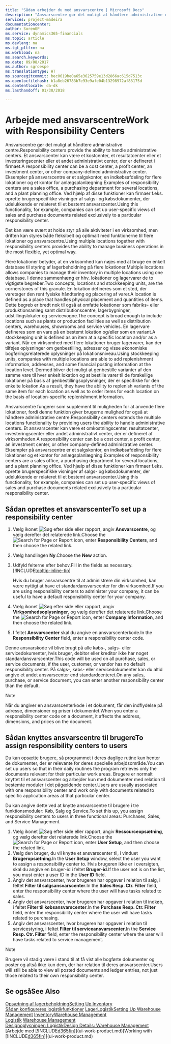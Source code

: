 ```yaml
---
title: "Sådan arbejder du med ansvarscentre | Microsoft Docs"
description: "Ansvarscentre gør det muligt at håndtere administrative centre. Et ansvarscenter kan være et kostcenter, et overskudscenter eller et investeringscenter eller et andet administrativt center, der er defineret i firmaet."
services: project-madeira
documentationcenter: 
author: SorenGP
ms.service: dynamics365-financials
ms.topic: article
ms.devlang: na
ms.tgt_pltfrm: na
ms.workload: na
ms.search.keywords: 
ms.date: 09/08/2017
ms.author: sgroespe
ms.translationtype: HT
ms.sourcegitcommit: bec0619be0a65e3625759e13d2866ac615d7513c
ms.openlocfilehash: b1a8eb26783b7e93e9afe04b13298972af83175d
ms.contentlocale: da-dk
ms.lasthandoff: 01/30/2018

---
```

# <a name="work-with-responsibility-centers"></a><span data-ttu-id="ff7f6-104">Arbejde med ansvarscentre</span><span class="sxs-lookup"><span data-stu-id="ff7f6-104">Work with Responsibility Centers</span></span>
<span data-ttu-id="ff7f6-105">Ansvarscentre gør det muligt at håndtere administrative centre.</span><span class="sxs-lookup"><span data-stu-id="ff7f6-105">Responsibility centers provide the ability to handle administrative centers.</span></span> <span data-ttu-id="ff7f6-106">Et ansvarscenter kan være et kostcenter, et resultatcenter eller et investeringscenter eller et andet administrativt center, der er defineret i firmaet.</span><span class="sxs-lookup"><span data-stu-id="ff7f6-106">A responsibility center can be a cost center, a profit center, an investment center, or other company-defined administrative center.</span></span> <span data-ttu-id="ff7f6-107">Eksempler på ansvarscentre er et salgskontor, en indkøbsafdeling for flere lokationer og et kontor for anlægsplanlægning.</span><span class="sxs-lookup"><span data-stu-id="ff7f6-107">Examples of responsibility centers are a sales office, a purchasing department for several locations, and a plant planning office.</span></span> <span data-ttu-id="ff7f6-108">Ved hjælp af disse funktioner kan firmaer f.eks. oprette brugerspecifikke visninger af salgs- og købsdokumenter, der udelukkende er relateret til et bestemt ansvarscenter.</span><span class="sxs-lookup"><span data-stu-id="ff7f6-108">Using this functionality, for example, companies can set up user-specific views of sales and purchase documents related exclusively to a particular responsibility center.</span></span>  

<span data-ttu-id="ff7f6-109">Det kan være svært at holde styr på alle aktiviteter i en virksomhed, men driften kan styres både fleksibelt og optimalt med funktionerne til flere lokationer og ansvarscentre.</span><span class="sxs-lookup"><span data-stu-id="ff7f6-109">Using multiple locations together with responsibility centers provides the ability to manage business operations in the most flexible, yet optimal way.</span></span>

<span data-ttu-id="ff7f6-110">Flere lokationer betyder, at en virksomhed kan nøjes med at bruge en enkelt database til styring af lagerbeholdning på flere lokationer.</span><span class="sxs-lookup"><span data-stu-id="ff7f6-110">Multiple locations allows companies to manage their inventory in multiple locations using one database.</span></span> <span data-ttu-id="ff7f6-111">I denne sammenhæng er hhv. lokationer og lagervarer de to vigtigste begreber.</span><span class="sxs-lookup"><span data-stu-id="ff7f6-111">Two concepts, locations and stockkeeping units, are the cornerstones of this granule.</span></span> <span data-ttu-id="ff7f6-112">En lokation defineres som et sted, der varetager den rent fysiske håndtering og placering af varer.</span><span class="sxs-lookup"><span data-stu-id="ff7f6-112">A location is defined as a place that handles physical placement and quantities of items.</span></span> <span data-ttu-id="ff7f6-113">Dette begreb er bredt nok til også at omfatte lokationer som fabriks- eller produktionsanlæg samt distributionscentre, lagerbygninger, udstillingslokaler og servicevogne.</span><span class="sxs-lookup"><span data-stu-id="ff7f6-113">The concept is broad enough to include locations such as plants or production facilities as well as distribution centers, warehouses, showrooms and service vehicles.</span></span> <span data-ttu-id="ff7f6-114">En lagervare defineres som en vare på en bestemt lokation og/eller som en variant.</span><span class="sxs-lookup"><span data-stu-id="ff7f6-114">A stockkeeping unit is defined as an item at a specific location and/or as a variant.</span></span> <span data-ttu-id="ff7f6-115">Når en virksomhed med flere lokationer bruger lagervarer, kan der tilføjes oplysninger om genbestilling, adresser og visse økonomiske bogføringsrelaterede oplysninger på lokationsniveau.</span><span class="sxs-lookup"><span data-stu-id="ff7f6-115">Using stockkeeping units, companies with multiple locations are able to add replenishment information, addresses, and some financial posting information at the location level.</span></span> <span data-ttu-id="ff7f6-116">Dermed bliver det muligt at genbestille varianter af den samme vare til hver enkelt lokation og at bestille varer til de forskellige lokationer på basis af genbestillingsoplysninger, der er specifikke for den enkelte lokation.</span><span class="sxs-lookup"><span data-stu-id="ff7f6-116">As a result, they have the ability to replenish variants of the same item for each location as well as to order items for each location on the basis of location-specific replenishment information.</span></span>  

<span data-ttu-id="ff7f6-117">Ansvarscentre fungerer som supplement til muligheden for at anvende flere lokationer, fordi denne funktion giver brugerne mulighed for også at håndtere administrative centre.</span><span class="sxs-lookup"><span data-stu-id="ff7f6-117">Responsibility centers extends the multiple locations functionality by providing users the ability to handle administrative centers.</span></span> <span data-ttu-id="ff7f6-118">Et ansvarscenter kan være et omkostningscenter, resultatcenter, investeringscenter eller andet administrativt center, der er defineret af virksomheden.</span><span class="sxs-lookup"><span data-stu-id="ff7f6-118">A responsibility center can be a cost center, a profit center, an investment center, or other company-defined administrative center.</span></span> <span data-ttu-id="ff7f6-119">Eksempler på ansvarscentre er et salgskontor, en indkøbsafdeling for flere lokationer og et kontor for anlægsplanlægning.</span><span class="sxs-lookup"><span data-stu-id="ff7f6-119">Examples of responsibility centers are a sales office, a purchasing department for several locations, and a plant planning office.</span></span> <span data-ttu-id="ff7f6-120">Ved hjælp af disse funktioner kan firmaer f.eks. oprette brugerspecifikke visninger af salgs- og købsdokumenter, der udelukkende er relateret til et bestemt ansvarscenter.</span><span class="sxs-lookup"><span data-stu-id="ff7f6-120">Using this functionality, for example, companies can set up user-specific views of sales and purchase documents related exclusively to a particular responsibility center.</span></span>

## <a name="to-set-up-a-responsibility-center"></a><span data-ttu-id="ff7f6-121">Sådan oprettes et ansvarscenter</span><span class="sxs-lookup"><span data-stu-id="ff7f6-121">To set up a responsibility center</span></span>  
1.  <span data-ttu-id="ff7f6-122">Vælg ikonet ![Søg efter side eller rapport](media/ui-search/search_small.png "Ikonet Søg efter side eller rapport"), angiv **Ansvarscentre**, og vælg derefter det relaterede link.</span><span class="sxs-lookup"><span data-stu-id="ff7f6-122">Choose the ![Search for Page or Report](media/ui-search/search_small.png "Search for Page or Report icon") icon, enter **Responsibility Centers**, and then choose the related link.</span></span>  
2.  <span data-ttu-id="ff7f6-123">Vælg handlingen **Ny**.</span><span class="sxs-lookup"><span data-stu-id="ff7f6-123">Choose the **New** action.</span></span>  
3.  <span data-ttu-id="ff7f6-124">Udfyld felterne efter behov.</span><span class="sxs-lookup"><span data-stu-id="ff7f6-124">Fill in the fields as necessary.</span></span> [!INCLUDE[tooltip-inline-tip](includes/tooltip-inline-tip_md.md)]  

    <span data-ttu-id="ff7f6-125">Hvis du bruger ansvarscentre til at administrere din virksomhed, kan være nyttigt at have et standardansvarscenter for din virksomhed.</span><span class="sxs-lookup"><span data-stu-id="ff7f6-125">If you are using responsibility centers to administer your company, it can be useful to have a default responsibility center for your company.</span></span>
4. <span data-ttu-id="ff7f6-126">Vælg ikonet ![Søg efter side eller rapport](media/ui-search/search_small.png "Ikonet Søg efter side eller rapport"), angiv **Virksomhedsoplysninger**, og vælg derefter det relaterede link.</span><span class="sxs-lookup"><span data-stu-id="ff7f6-126">Choose the ![Search for Page or Report](media/ui-search/search_small.png "Search for Page or Report icon") icon, enter **Company Information**, and then choose the related link.</span></span>
5. <span data-ttu-id="ff7f6-127">I feltet **Ansvarscenter** skal du angive en ansvarscenterkode.</span><span class="sxs-lookup"><span data-stu-id="ff7f6-127">In the **Responsibility Center** field, enter a responsibility center code.</span></span>

<span data-ttu-id="ff7f6-128">Denne ansvarskode vil blive brugt på alle købs-, salgs- eller servicedokumenter, hvis bruger, debitor eller kreditor ikke har noget standardansvarscenter.</span><span class="sxs-lookup"><span data-stu-id="ff7f6-128">This code will be used on all purchase, sales, or service documents, if the user, customer, or vendor has no default responsibility center.</span></span> <span data-ttu-id="ff7f6-129">På salgs-, købs- eller servicedokumenter kan du altid angive et andet ansvarscenter end standardcenteret.</span><span class="sxs-lookup"><span data-stu-id="ff7f6-129">On any sales, purchase, or service document, you can enter another responsibility center than the default.</span></span>

> [!NOTE]  
>  <span data-ttu-id="ff7f6-130">Når du angiver en ansvarscenterkode i et dokument, får den indflydelse på adresse, dimensioner og priser i dokumentet.</span><span class="sxs-lookup"><span data-stu-id="ff7f6-130">When you enter a responsibility center code on a document, it affects the address, dimensions, and prices on the document.</span></span>  

## <a name="to-assign-responsibility-centers-to-users"></a><span data-ttu-id="ff7f6-131">Sådan knyttes ansvarscentre til brugere</span><span class="sxs-lookup"><span data-stu-id="ff7f6-131">To assign responsibility centers to users</span></span>  
<span data-ttu-id="ff7f6-132">Du kan opsætte brugere, så programmet i deres daglige rutine kun henter de dokumenter, der er relevante for deres specielle arbejdsområde.</span><span class="sxs-lookup"><span data-stu-id="ff7f6-132">You can set up users so that in their daily routines the program retrieves only the documents relevant for their particular work areas.</span></span> <span data-ttu-id="ff7f6-133">Brugere er normalt knyttet til et ansvarscenter og arbejder kun med dokumenter med relation til bestemte moduler i det pågældende center.</span><span class="sxs-lookup"><span data-stu-id="ff7f6-133">Users are usually associated with one responsibility center and work only with documents related to specific application areas at that particular center.</span></span>  

<span data-ttu-id="ff7f6-134">Du kan angive dette ved at knytte ansvarscentre til brugere i tre funktionsmoduler: Køb, Salg og Service.</span><span class="sxs-lookup"><span data-stu-id="ff7f6-134">To set this up, you assign responsibility centers to users in three functional areas: Purchases, Sales, and Service Management.</span></span>  

1.  <span data-ttu-id="ff7f6-135">Vælg ikonet ![Søg efter side eller rapport](media/ui-search/search_small.png "Ikonet Søg efter side eller rapport"), angiv **Ressourceopsætning**, og vælg derefter det relaterede link.</span><span class="sxs-lookup"><span data-stu-id="ff7f6-135">Choose the ![Search for Page or Report](media/ui-search/search_small.png "Search for Page or Report icon") icon, enter **User Setup**, and then choose the related link.</span></span>  
2.  <span data-ttu-id="ff7f6-136">Vælg den bruger, du vil knytte et ansvarscenter til, i vinduet **Brugeropsætning**.</span><span class="sxs-lookup"><span data-stu-id="ff7f6-136">In the **User Setup** window, select the user you want to assign a responsibility center to.</span></span> <span data-ttu-id="ff7f6-137">Hvis brugeren ikke er i oversigten, skal du angive en bruger-id i feltet **Bruger-id**.</span><span class="sxs-lookup"><span data-stu-id="ff7f6-137">If the user not is on the list, you must enter a user ID in the **User ID** field.</span></span>  
3.  <span data-ttu-id="ff7f6-138">Angiv det ansvarscenter, hvor brugeren har opgaver i relation til salg, i feltet **Filter til salgsansvarscenter**.</span><span class="sxs-lookup"><span data-stu-id="ff7f6-138">In the **Sales Resp. Ctr. Filter** field, enter the responsibility center where the user will have tasks related to sales.</span></span>  
4.  <span data-ttu-id="ff7f6-139">Angiv det ansvarscenter, hvor brugeren har opgaver i relation til indkøb, i feltet **Filter til købsansvarscenter**.</span><span class="sxs-lookup"><span data-stu-id="ff7f6-139">In the **Purchase Resp. Ctr. Filter** field, enter the responsibility center where the user will have tasks related to purchasing.</span></span>  
5.  <span data-ttu-id="ff7f6-140">Angiv det ansvarscenter, hvor brugeren har opgaver i relation til servicestyring, i feltet **Filter til serviceansvarscenter**.</span><span class="sxs-lookup"><span data-stu-id="ff7f6-140">In the **Service Resp. Ctr. Filter** field, enter the responsibility center where the user will have tasks related to service management.</span></span>  

> [!NOTE]  
>  <span data-ttu-id="ff7f6-141">Brugere vil stadig være i stand til at få vist alle bogførte dokumenter og poster og altså ikke kun dem, der har relation til deres ansvarscenter.</span><span class="sxs-lookup"><span data-stu-id="ff7f6-141">Users will still be able to view all posted documents and ledger entries, not just those related to their own responsibility center.</span></span>

## <a name="see-also"></a><span data-ttu-id="ff7f6-142">Se også</span><span class="sxs-lookup"><span data-stu-id="ff7f6-142">See Also</span></span>  
[<span data-ttu-id="ff7f6-143">Opsætning af lagerbeholdning</span><span class="sxs-lookup"><span data-stu-id="ff7f6-143">Setting Up Inventory</span></span>](inventory-setup-inventory.md)  
<span data-ttu-id="ff7f6-144">[Sådan konfigureres logistikfunktioner](warehouse-setup-warehouse.md)
[Lager](inventory-manage-inventory.md)[Logistik](warehouse-manage-warehouse.md)</span><span class="sxs-lookup"><span data-stu-id="ff7f6-144">[Setting Up Warehouse Management](warehouse-setup-warehouse.md)
[Inventory](inventory-manage-inventory.md)[Warehouse Management](warehouse-manage-warehouse.md)</span></span>  
<span data-ttu-id="ff7f6-145">[Logistik](warehouse-manage-warehouse.md)  </span><span class="sxs-lookup"><span data-stu-id="ff7f6-145">[Warehouse Management](warehouse-manage-warehouse.md)  </span></span>  
[<span data-ttu-id="ff7f6-146">Designoplysninger: Logistik</span><span class="sxs-lookup"><span data-stu-id="ff7f6-146">Design Details: Warehouse Management</span></span>](design-details-warehouse-management.md)  
<span data-ttu-id="ff7f6-147">[Arbejde med [!INCLUDE[d365fin](includes/d365fin_md.md)]](ui-work-product.md)</span><span class="sxs-lookup"><span data-stu-id="ff7f6-147">[Working with [!INCLUDE[d365fin](includes/d365fin_md.md)]](ui-work-product.md)</span></span>

